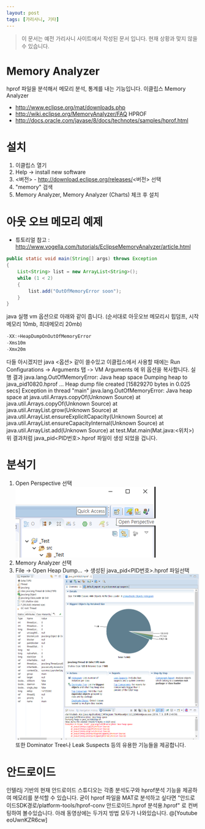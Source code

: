 ```yaml
---
layout: post
tags: [가리사니, 기타]
---
```


> 이 문서는 예전 가리사니 사이트에서 작성된 문서 입니다.
현재 상황과 맞지 않을 수 있습니다.


# Memory Analyzer
hprof 파일을 분석해서 메모리 분석, 통계를 내는 기능입니다.
이클립스 Memory Analyzer
- http://www.eclipse.org/mat/downloads.php
- http://wiki.eclipse.org/MemoryAnalyzer/FAQ
HPROF
- http://docs.oracle.com/javase/8/docs/technotes/samples/hprof.html


# 설치
1. 이클립스 열기
2. Help -> install new software
3. <버전> - http://download.eclipse.org/releases/<버전> 선택
4. "memory" 검색
5. Memory Analyzer, Memory Analyzer (Charts) 체크 후 설치


# 아웃 오브 메모리 예제
- 튜토리얼 참고 : http://www.vogella.com/tutorials/EclipseMemoryAnalyzer/article.html
``` java
public static void main(String[] args) throws Exception
{
	List<String> list = new ArrayList<String>();
	while (1 < 2)
	{
		list.add("OutOfMemoryError soon");
	}
}
```
java 실행 vm 옵션으로 아래와 같이 줍니다.
(순서대로 아웃오브 메모리시 힙덤프, 시작메모리 10mb, 최대메모리 20mb)
``` java
-XX:+HeapDumpOnOutOfMemoryError
-Xms10m
-Xmx20m
```
다들 아시겠지만 java <옵션> 같이 쓸수있고 이클립스에서 사용할 때에는
Run Configurations -> Arguments 탭 -> VM Arguments  에 위 옵션을 복사합니다.
실행 결과
java.lang.OutOfMemoryError: Java heap space
Dumping heap to java_pid10820.hprof ...
Heap dump file created [15829270 bytes in 0.025 secs]
Exception in thread "main" java.lang.OutOfMemoryError: Java heap space
	at java.util.Arrays.copyOf(Unknown Source)
	at java.util.Arrays.copyOf(Unknown Source)
	at java.util.ArrayList.grow(Unknown Source)
	at java.util.ArrayList.ensureExplicitCapacity(Unknown Source)
	at java.util.ArrayList.ensureCapacityInternal(Unknown Source)
	at java.util.ArrayList.add(Unknown Source)
	at test.Mat.main(Mat.java:<위치>)
위 결과처럼 java_pid<PID번호>.hprof 파일이 생성 되었을 겁니다.


# 분석기
1. Open Perspective 선택
![](/file/old/133.png)
2. Memory Analyzer 선택
3. File -> Open Heap Dump... -> 생성된 java_pid<PID번호>.hprof 파일선택
![](/file/old/134.png)
또한 Dominator Tree나 Leak Suspects 등의 유용한 기능들을 제공합니다.


# 안드로이드
인텔리j 기반의 현재 안드로이드 스튜디오는 각종 분석도구와 hprof분석 기능을 제공하여 메모리를 분석할 수 있습니다.
굳이 hprof 파일을 MAT로 분석하고 싶다면 "안드로이드SDK경로/platform-tools/hprof-conv 안드로이드.hprof 분석용.hprof" 로 컨버팅하여 볼수있습니다.
아래 동영상에는 두가지 방법 모두가 나와있습니다.
@[Youtube eoUwnKZR6cw]